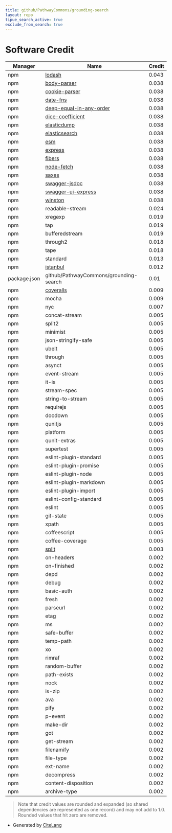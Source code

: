 ```yaml
---
title: github/PathwayCommons/grounding-search
layout: repo
tipue_search_active: true
exclude_from_search: true
---
```

# Software Credit

|Manager|Name|Credit|
|-------|----|------|
|npm|[lodash](https://lodash.com/)|0.043|
|npm|[body-parser](https://github.com/expressjs/body-parser#readme)|0.038|
|npm|[cookie-parser](https://github.com/expressjs/cookie-parser#readme)|0.038|
|npm|[date-fns](https://github.com/date-fns/date-fns#readme)|0.038|
|npm|[deep-equal-in-any-order](https://github.com/oprogramador/deep-equal-in-any-order#readme)|0.038|
|npm|[dice-coefficient](https://words.github.io/dice-coefficient/)|0.038|
|npm|[elasticdump](https://github.com/elasticsearch-dump/elasticsearch-dump#readme)|0.038|
|npm|[elasticsearch](https://www.elastic.co/guide/en/elasticsearch/client/elasticsearch-js/16.x/index.html)|0.038|
|npm|[esm](https://github.com/standard-things/esm#readme)|0.038|
|npm|[express](http://expressjs.com/)|0.038|
|npm|[fibers](https://github.com/laverdet/node-fibers)|0.038|
|npm|[node-fetch](https://github.com/node-fetch/node-fetch)|0.038|
|npm|[saxes](https://github.com/lddubeau/saxes#readme)|0.038|
|npm|[swagger-jsdoc](https://github.com/Surnet/swagger-jsdoc)|0.038|
|npm|[swagger-ui-express](https://github.com/scottie1984/swagger-ui-express)|0.038|
|npm|[winston](https://github.com/winstonjs/winston#readme)|0.038|
|npm|readable-stream|0.024|
|npm|xregexp|0.019|
|npm|tap|0.019|
|npm|bufferedstream|0.019|
|npm|through2|0.018|
|npm|tape|0.018|
|npm|standard|0.013|
|npm|[istanbul](https://github.com/gotwarlost/istanbul#readme)|0.012|
|package.json|github/PathwayCommons/grounding-search|0.01|
|npm|[coveralls](https://github.com/nickmerwin/node-coveralls#readme)|0.009|
|npm|mocha|0.009|
|npm|nyc|0.007|
|npm|concat-stream|0.005|
|npm|split2|0.005|
|npm|minimist|0.005|
|npm|json-stringify-safe|0.005|
|npm|ubelt|0.005|
|npm|through|0.005|
|npm|asynct|0.005|
|npm|event-stream|0.005|
|npm|it-is|0.005|
|npm|stream-spec|0.005|
|npm|string-to-stream|0.005|
|npm|requirejs|0.005|
|npm|docdown|0.005|
|npm|qunitjs|0.005|
|npm|platform|0.005|
|npm|qunit-extras|0.005|
|npm|supertest|0.005|
|npm|eslint-plugin-standard|0.005|
|npm|eslint-plugin-promise|0.005|
|npm|eslint-plugin-node|0.005|
|npm|eslint-plugin-markdown|0.005|
|npm|eslint-plugin-import|0.005|
|npm|eslint-config-standard|0.005|
|npm|eslint|0.005|
|npm|git-state|0.005|
|npm|xpath|0.005|
|npm|coffeescript|0.005|
|npm|coffee-coverage|0.005|
|npm|[split](http://github.com/dominictarr/split)|0.003|
|npm|on-headers|0.002|
|npm|on-finished|0.002|
|npm|depd|0.002|
|npm|debug|0.002|
|npm|basic-auth|0.002|
|npm|fresh|0.002|
|npm|parseurl|0.002|
|npm|etag|0.002|
|npm|ms|0.002|
|npm|safe-buffer|0.002|
|npm|temp-path|0.002|
|npm|xo|0.002|
|npm|rimraf|0.002|
|npm|random-buffer|0.002|
|npm|path-exists|0.002|
|npm|nock|0.002|
|npm|is-zip|0.002|
|npm|ava|0.002|
|npm|pify|0.002|
|npm|p-event|0.002|
|npm|make-dir|0.002|
|npm|got|0.002|
|npm|get-stream|0.002|
|npm|filenamify|0.002|
|npm|file-type|0.002|
|npm|ext-name|0.002|
|npm|decompress|0.002|
|npm|content-disposition|0.002|
|npm|archive-type|0.002|


> Note that credit values are rounded and expanded (so shared dependencies are represented as one record) and may not add to 1.0. Rounded values that hit zero are removed.


- Generated by [CiteLang](https://github.com/vsoch/citelang)
